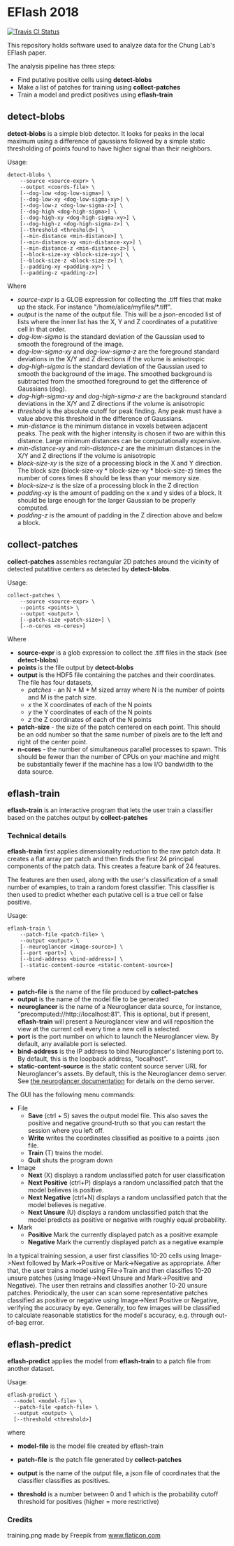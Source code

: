 # EFlash 2018

[![Travis CI Status](https://travis-ci.org/chunglabmit/eflash-2018.svg?branch=master)](https://travis-ci.org/chunglabmit/eflash-2018)

This repository holds software used to analyze data for the Chung Lab's
EFlash paper.

The analysis pipeline has three steps:

* Find putative positive cells using **detect-blobs**
* Make a list of patches for training using **collect-patches**
* Train a model and predict positives using **eflash-train**

## detect-blobs

**detect-blobs** is a simple blob detector. It looks for peaks in the
local maximum using a difference of gaussians followed by a simple
static thresholding of points found to have higher signal than their
neighbors.

Usage:
```
detect-blobs \
    --source <source-expr> \
    --output <coords-file> \
    [--dog-low <dog-low-sigma>] \
    [--dog-low-xy <dog-low-sigma-xy>] \
    [--dog-low-z <dog-low-sigma-z>] \
    [--dog-high <dog-high-sigma>] \
    [--dog-high-xy <dog-high-sigma-xy>] \
    [--dog-high-z <dog-high-sigma-z>] \
    [--threshold <threshold>] \
    [--min-distance <min-distance>] \
    [--min-distance-xy <min-distance-xy>] \
    [--min-distance-z <min-distance-z>] \
    [--block-size-xy <block-size-xy>] \
    [--block-size-z <block-size-z>] \
    [--padding-xy <padding-xy>] \
    [--padding-z <padding-z>]

```
Where
* *source-expr* is a GLOB expression for collecting the .tiff files that make
up the stack. For instance "/home/alice/myfiles/*.tiff".
* *output* is the name of the output file. This will be a json-encoded list of
lists where the inner list has the X, Y and Z coordinates of a putatitive cell
in that order.
* *dog-low-sigma* is the standard deviation of the Gaussian used to smooth the
foreground of the image.
* *dog-low-sigma-xy* and *dog-low-sigma-z* are the foreground standard
deviations in the X/Y and Z directions if the volume is anisotropic
* *dog-high-sigma* is the standard deviation of the Gaussian used to smooth the
background of the image. The smoothed background is subtracted from the smoothed
foreground to get the difference of Gaussians (dog).
* *dog-high-sigma-xy* and *dog-high-sigma-z* are the background standard
deviations in the X/Y and Z directions if the volume is anisotropic
* *threshold* is the absolute cutoff for peak finding. Any peak must have a
value above this threshold in the difference of Gaussians.
* *min-distance* is the minimum distance in voxels between adjacent peaks. The
peak with the higher intensity is chosen if two are within this distance. Large
minimum distances can be computationally expensive.
* *min-distance-xy* and *min-distance-z* are the minimum distances
in the X/Y and Z directions if the volume is anisotropic
* *block-size-xy* is the size of a processing block in the X and Y direction.
The block size (block-size-xy * block-size-xy * block-size-z) times the number
of cores times 8 should be less than your memory size.
* *block-size-z* is the size of a processing block in the Z direction
* *padding-xy* is the amount of padding on the x and y sides of a block. It
should be large enough for the larger Gaussian to be properly computed.
* *padding-z* is the amount of padding in the Z direction above and below a
block.

## collect-patches

**collect-patches** assembles rectangular 2D patches around the vicinity of
detected putatitive centers as detected by **detect-blobs**.

Usage:
```text
collect-patches \
    --source <source-expr> \
    --points <points> \
    --output <output> \
    [--patch-size <patch-size>] \
    [--n-cores <n-cores>]
```

Where
* **source-expr** is a glob expression to collect the .tiff files in the stack
(see **detect-blobs**)
* **points** is the file output by **detect-blobs**
* **output** is the HDF5 file containing the patches and their coordinates.
The file has four datasets, 
  * *patches* - an N * M * M sized array where N is the
number of points and M is the patch size.
  * *x* the X coordinates of each of the N points
  * *y* the Y coordinates of each of the N points
  * *z* the Z coordinates of each of the N points
* **patch-size** - the size of the patch centered on each point. This should
be an odd number so that the same number of pixels are to the left and right
of the center point.
* **n-cores** - the number of simultaneous parallel processes to spawn. This
should be fewer than the number of CPUs on your machine and might be 
substantially fewer if the machine has a low I/O bandwidth to the data source.

## eflash-train

**eflash-train** is an interactive program that lets the user train a classifier
based on the patches output by **collect-patches**

### Technical details

**eflash-train** first applies dimensionality reduction to the raw patch data.
It creates a flat array per patch and then finds the first 24 principal
components of the patch data. This creates a feature bank of 24 features.

The features are then used, along with the user's classification of a small
number of examples, to train a random forest classifier. This classifier is then
used to predict whether each putative cell is a true cell or false positive.

Usage:
```text
eflash-train \
    --patch-file <patch-file> \
    --output <output> \
    [--neuroglancer <image-source>] \
    [--port <port>] \
    [--bind-address <bind-address>] \
    [--static-content-source <static-content-source>]
```

where
* **patch-file** is the name of the file produced by **collect-patches**
* **output** is the name of the model file to be generated
* **neuroglancer** is the name of a Neuroglancer data source, for instance,
  "precomputed://http://localhost:81". This is optional, but if present,
  **eflash-train** will present a Neuroglancer view and will reposition the
   view at the current cell every time a new cell is selected.
* **port** is the port number on which to launch the Neuroglancer view.
  By default, any available port is selected.
* **bind-address** is the IP address to bind Neuroglancer's listening
  port to. By default, this is the loopback address, "localhost".
* **static-content-source** is the static content source server URL for
  Neuroglancer's assets. By default, this is the Neuroglancer demo server.
  See 
  [the neuroglancer documentation](https://github.com/google/neuroglancer/blob/master/python/README.md)
  for details on the demo server. 

The GUI has the following menu commands:
* File
  * **Save** (ctrl + S) saves the output model file. This also saves the
              positive and negative ground-truth so that you can restart the
              session where you left off.
  * **Write** writes the coordinates classified as positive to a points .json
              file.
  * **Train** (T) trains the model.
  * **Quit** shuts the program down
* Image
  * **Next** (X) displays a random unclassified patch for user classification
  * **Next Positive** (ctrl+P) displays a random unclassified patch that the
             model believes is positive.
  * **Next Negative** (ctrl+N) displays a random unclassified patch that the
             model believes is negative.
  * **Next Unsure** (U) displays a random unclassified patch that the model
             predicts as positive or negative with roughly equal probability.
* Mark
  * **Positive** Mark the currently displayed patch as a positive example
  * **Negative** Mark the currently displayed patch as a negative example

In a typical training session, a user first classifies 10-20 cells using
Image->Next followed by Mark->Positive or Mark->Negative as appropriate. After
that, the user trains a model using File->Train and then classifies 10-20
unsure patches (using Image->Next Unsure and Mark->Positive and Negative).
The user then retrains and classifies another 10-20 unsure patches.
Periodically, the user can scan some representative patches classified as
positive or negative using Image->Next Positive or Negative, verifying the
accuracy by eye. Generally, too few images will be classified to calculate
reasonable statistics for the model's accuracy, e.g. through out-of-bag error.

## eflash-predict

**eflash-predict** applies the model from **eflash-train** to a patch file from
another dataset.

Usage:

```text
eflash-predict \
  --model <model-file> \
  --patch-file <patch-file> \
  --output <output> \
  [--threshold <threshold>]
```

where

* **model-file** is the model file created by eflash-train

* **patch-file** is the patch file generated by **collect-patches**

* **output** is the name of the output file, a json file of coordinates that 
  the classifier classifies as positives.

* **threshold** is a number between 0 and 1 which is the probability cutoff threshold
  for positives (higher = more restrictive)

### Credits
training.png made by Freepik from www.flaticon.com  